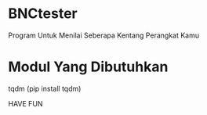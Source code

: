 # BNCtester
Program Untuk Menilai Seberapa Kentang Perangkat Kamu 



# Modul Yang Dibutuhkan
tqdm (pip install tqdm)



HAVE FUN
